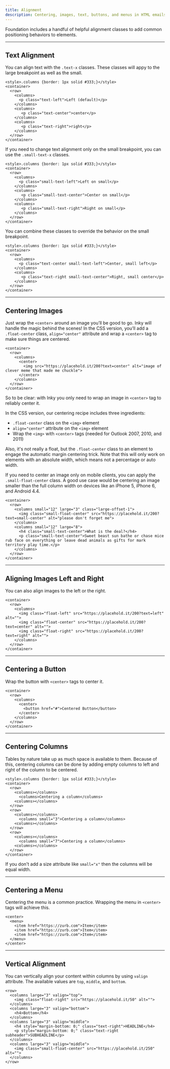 ```yaml
---
title: Alignment
description: Centering, images, text, buttons, and menus in HTML emails made easy.
---
```


Foundation includes a handful of helpful alignment classes to add common positioning behaviors to elements.

---

## Text Alignment

You can align text with the `.text-x` classes. These classes will appy to the large breakpoint as well as the small.

```inky_example
<style>.columns {border: 1px solid #333;}</style>
<container>
  <row>
    <columns>
      <p class="text-left">Left (default)</p>
    </columns>
    <columns>
       <p class="text-center">center</p>
    </columns>
    <columns>
       <p class="text-right">right</p>
    </columns>
  </row>
</container>
```

If you need to change text alignment only on the small breakpoint, you can use the `.small-text-x` classes.


```inky_example
<style>.columns {border: 1px solid #333;}</style>
<container>
  <row>
    <columns>
      <p class="small-text-left">Left on small</p>
    </columns>
    <columns>
       <p class="small-text-center">Center on small</p>
    </columns>
    <columns>
       <p class="small-text-right">Right on small</p>
    </columns>
  </row>
</container>
```

You can combine these classes to override the behavior on the small breakpoint.

```inky_example
<style>.columns {border: 1px solid #333;}</style>
<container>
  <row>
    <columns>
      <p class="text-center small-text-left">Center, small left</p>
    </columns>
    <columns>
       <p class="text-right small-text-center">Right, small center</p>
    </columns>
  </row>
</container>
```

---

## Centering Images

Just wrap the `<center>` around an image you’ll be good to go. Inky will handle the magic behind the scenes! In the CSS version, you’ll add a `.float-center` class, `align="center"` attribute and wrap a <code>&lt;center&gt;</code> tag to make sure things are centered.

```inky_example
<container>
  <row>
    <columns>
      <center>
        <img src="https://placehold.it/200?text=center" alt="image of clever meme that made me chuckle">
      </center>
    </columns>
  </row>
</container>
```

So to be clear: with Inky you only need to wrap an image in `<center>` tag to reliably center it.

In the CSS version, our centering recipe includes three ingredients:

- `.float-center` class on the `<img>` element
- `align="center"` attribute on the `<img>` element
- Wrap the `<img>` with `<center>` tags (needed for Outlook 2007, 2010, and 2011)

Also, it's not really a float, but the `.float-center` class to an element to engage the automatic margin centering trick. Note that this will only work on elements with an absolute width, which means not a percentage or auto width.

If you need to center an image only on mobile clients, you can apply the `.small-float-center` class. A good use case would be centering an image smaller than the full column width on devices like an iPhone 5, iPhone 6, and Android 4.4.

```inky_example
<container>
  <row>
    <columns small="12" large="3" class="large-offset-1">
      <img class="small-float-center" src="https://placehold.it/200?text=small-center" alt="please don't forget me">
    </columns>
    <columns small="12" large="8">
      <h4 class="small-text-center">What is the deal?</h4>
      <p class="small-text-center">Sweet beast sun bathe or chase mice rub face on everything or leave dead animals as gifts for mark territory play time.</p>
    </columns>
  </row>
</container>
```

---

## Aligning Images Left and Right

You can also align images to the left or the right.

```inky_example
<container>
  <row>
    <columns>
      <img class="float-left" src="https://placehold.it/200?text=left" alt="">
      <img class="float-center" src="https://placehold.it/200?text=center" alt="">
      <img class="float-right" src="https://placehold.it/200?text=right" alt="">
    </columns>
  </row>
</container>
```

---

## Centering a Button

Wrap the button with `<center>` tags to center it.

```inky_example
<container>
  <row>
    <columns>
      <center>
        <button href="#">Centered Button</button>
      </center>
    </columns>
  </row>
</container>
```

---

## Centering Columns

Tables by nature take up as much space is available to them. Because of this, centering columns can be done by adding empty columns to left and right of the column to be centered.

```inky_example
<style>.columns {border: 1px solid #333;}</style>
<container>
  <row>
    <columns></columns>
      <columns>Centering a column</columns>
    <columns></columns>
  </row>
  <row>
    <columns></columns>
      <columns small="3">Centering a column</columns>
    <columns></columns>
  </row>
  <row>
    <columns></columns>
      <columns small="7">Centering a column</columns>
    <columns></columns>
  </row>
</container>
```

If you don't add a size attribute like `small="x"` then the columns will be equal width.

---

## Centering a Menu

Centering the menu is a common practice. Wrapping the menu in `<center>` tags will achieve this.

```inky_example
<center>
  <menu>
    <item href="https://zurb.com">Item</item>
    <item href="https://zurb.com">Item</item>
    <item href="https://zurb.com">Item</item>
  </menu>
</center>
```

---

## Vertical Alignment

You can vertically align your content within columns by using `valign` attribute. The available values are `top`, `middle`, and `bottom`.

```inky_example
<row>
  <columns large="3" valign="top">
    <img class="float-right" src="https://placehold.it/50" alt="">
  </columns>
  <columns large="3" valign="bottom">
    <h4>Bottom</h4>
  </columns>
  <columns large="3" valign="middle">
    <h4 style="margin-bottom: 0;" class="text-right">HEADLINE</h4>
    <p style="margin-bottom: 0;" class="text-right subheader">SUBHEADLINE</p>
  </columns>
  <columns large="3" valign="middle">
    <img class="small-float-center" src="https://placehold.it/250" alt="">
  </columns>
</row>
```
<br>

